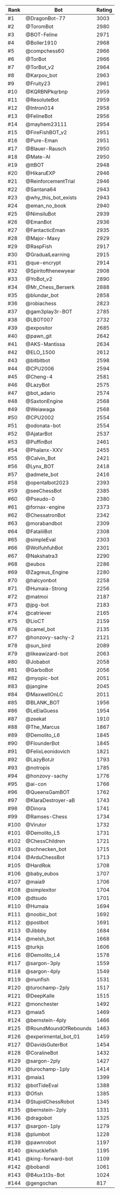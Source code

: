 Rank|Bot|Rating
---|---|---
#1|@DragonBot-77|3003
#2|@ToromBot|2980
#3|@BOT-Feline|2971
#4|@Boller1910|2968
#5|@compchess60|2966
#6|@TorBot|2966
#7|@TorBot_v2|2964
#8|@Karpov_bot|2963
#9|@Fruity23|2961
#10|@KQRBNPkqrbnp|2959
#11|@ResoluteBot|2959
#12|@Intron014|2958
#13|@FelineBot|2956
#14|@mayhem23111|2954
#15|@FireFishBOT_v2|2951
#16|@Pure-Eman|2951
#17|@Blauer-Rausch|2950
#18|@Mate-AI|2950
#19|@ttBOT|2948
#20|@HikaruEXP|2946
#21|@ReinforcementTrial|2946
#22|@Santana64|2943
#23|@why_this_bot_exists|2943
#24|@eman_no_book|2940
#25|@NimsiluBot|2939
#26|@EmanBot|2936
#27|@FantacticEman|2935
#28|@Major-Maxy|2929
#29|@RaspFish|2917
#30|@GradualLearning|2915
#31|@que-encrypt|2914
#32|@Spiritofthenewyear|2908
#33|@YoBot_v2|2890
#34|@Mr_Chess_Berserk|2888
#35|@blundar_bot|2858
#36|@robiachess|2823
#37|@gam3play3r-BOT|2785
#38|@LBOT007|2732
#39|@expositor|2685
#40|@pawn_git|2642
#41|@AKS-Mantissa|2634
#42|@ELO_1500|2612
#43|@bitbitbot|2598
#44|@CPU2006|2594
#45|@Cheng-4|2581
#46|@LazyBot|2575
#47|@bot_adario|2574
#48|@SaxtonEngine|2568
#49|@Weiawaga|2568
#50|@CPU2002|2554
#51|@odonata-bot|2554
#52|@AjatarBot|2537
#53|@PuffinBot|2461
#54|@Phalanx-XXV|2455
#55|@Calvin_Bot|2421
#56|@Lynx_BOT|2418
#57|@admete_bot|2416
#58|@opentalbot2023|2393
#59|@seeChessBot|2385
#60|@Pseudo-0|2380
#61|@fornax-engine|2373
#62|@ChessatronBot|2342
#63|@morabandbot|2309
#64|@FataliiBot|2308
#65|@simpleEval|2303
#66|@WolfuhfuhBot|2301
#67|@Nakshatra3|2290
#68|@eubos|2286
#69|@Zagreus_Engine|2280
#70|@halcyonbot|2258
#71|@Humaia-Strong|2256
#72|@matmoi|2187
#73|@jpg-bot|2183
#74|@catriever|2165
#75|@LioCT|2159
#76|@camel_bot|2135
#77|@honzovy-sachy-2|2121
#78|@sun_bird|2089
#79|@likeawizard-bot|2063
#80|@Jobabot|2058
#81|@GarboBot|2056
#82|@myopic-bot|2051
#83|@jangine|2045
#84|@MaxwellOnLC|2011
#85|@BLANK_BOT|1956
#86|@LeElaGuess|1954
#87|@zeekat|1910
#88|@The_Marcus|1867
#89|@Demolito_L6|1845
#90|@FlounderBot|1845
#91|@FelixLeonidovich|1821
#92|@LazyBotJr|1793
#93|@notropis|1785
#94|@honzovy-sachy|1776
#95|@ai-con|1766
#96|@QueensGamBOT|1762
#97|@KlaraDestroyer-aB|1743
#98|@Dinora|1741
#99|@Ramses-Chess|1734
#100|@Virutor|1732
#101|@Demolito_L5|1731
#102|@ChessChildren|1721
#103|@schnecken_bot|1715
#104|@ArduChessBot|1713
#105|@HardRok|1708
#106|@baby_eubos|1707
#107|@maia9|1706
#108|@simplexitor|1704
#109|@dtsudo|1701
#110|@Humaia|1694
#111|@noobic_bot|1692
#112|@postbot|1691
#113|@Jibbby|1684
#114|@melsh_bot|1668
#115|@turkjs|1606
#116|@Demolito_L4|1578
#117|@sargon-3ply|1559
#118|@sargon-4ply|1549
#119|@munfish|1531
#120|@turochamp-2ply|1517
#121|@DeepKalle|1515
#122|@monchester|1492
#123|@maia5|1469
#124|@bernstein-4ply|1466
#125|@RoundMoundOfRebounds|1463
#126|@experimental_bot_01|1459
#127|@DavidsGuterBot|1454
#128|@CoralineBot|1432
#129|@sargon-2ply|1427
#130|@turochamp-1ply|1414
#131|@maia1|1399
#132|@botTideEval|1388
#133|@Ofish|1385
#134|@StupidChessRobot|1345
#135|@bernstein-2ply|1331
#136|@dragobot|1325
#137|@sargon-1ply|1279
#138|@plumbot|1228
#139|@pawnrobot|1197
#140|@knucklefish|1195
#141|@king-forward-bot|1109
#142|@bobandi|1061
#143|@B4ux1t3s-Bot|1024
#144|@gengochan|817
